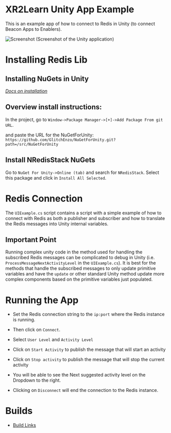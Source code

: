 # XR2Learn Unity App Example
This is an example app of how to connect to Redis in Unity (to connect Beacon Apps to Enablers).

![Screenshot](https://github.com/um-xr2learn-enablers/XR2Learn-Unity-App-Example/blob/master/screen-test.png?raw=true)
(Screenshot of the Unity application)

# Installing Redis Lib
## Installing NuGets in Unity
*[Docs on installation](https://github.com/GlitchEnzo/NuGetForUnity?tab=readme-ov-file#unity-20193-or-newer)*

## Overview install instructions:

In the project, go to `Window->Package Manager->[+]->Add Package From git URL`.

and paste the URL for the NuGetForUnity: `https://github.com/GlitchEnzo/NuGetForUnity.git?path=/src/NuGetForUnity`

## Install NRedisStack NuGets
Go to `NuGet For Unity->Online (tab)` and search for `NRedisStack`. Select this package and click in `Install All Selected`.

# Redis Connection
The `UIExample.cs` script contains a script with a simple example of how to connect with Redis as both a publisher and subscriber and how to translate the Redis messages into Unity internal variables.

## Important Point
Running complex unity code in the method used for handling the subscribed Redis messages can be complicated to debug in Unity (i.e. `ProcessMessageNextActivityLevel` in the `UIExample.cs`). It is best for the methods that handle the subscribed messages to only update primitive variables and have the `update` or other standard Unity method update more complex components based on the primitive variables just populated.


# Running the App
 - Set the Redis connection string to the `ip:port` where the Redis instance is running.

 - Then click on `Connect`.
 - Select `User Level` and `Activity Level`
 - Click on `Start Activity` to publish the message that will start an activity
 - Click on `Stop activity` to publish the message that will stop the current activity
 - You will be able to see the Next suggested activity level on the Dropdown to the right.
 - Clicking on `Disconnect` will end the connection to the Redis instance.

# Builds
- [Build Links](https://drive.google.com/drive/folders/1y3j8F7yACtt1lwrk7ARYgFjxEEVgG4f6?usp=drive_link)
